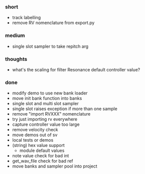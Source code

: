 ### short

- track labelling
- remove RV nomenclature from export.py

### medium

- single slot sampler to take repitch arg

### thoughts

- what's the scaling for filter Resonance default controller value?

### done

- modify demo to use new bank loader
- move init bank function into banks
- single slot and multi slot sampler
- single slot raises exception if more than one sample
- remove "import RVXXX" nomenclature
- try just importing rv everywhere
- capture controller value too large
- remove velocity check
- move demos out of sv
- local tests or demos
- (string) hex value support 
  - module default values
- note value check for bad int
- get_wav_file check for bad ref
- move banks and sampler pool into project
